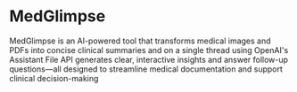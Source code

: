 # MedGlimpse
MedGlimpse is an AI-powered tool that transforms medical images and PDFs into concise clinical summaries and on a single thread using OpenAI's Assistant File API generates clear, interactive insights and answer follow-up questions—all designed to streamline medical documentation and support clinical decision-making
